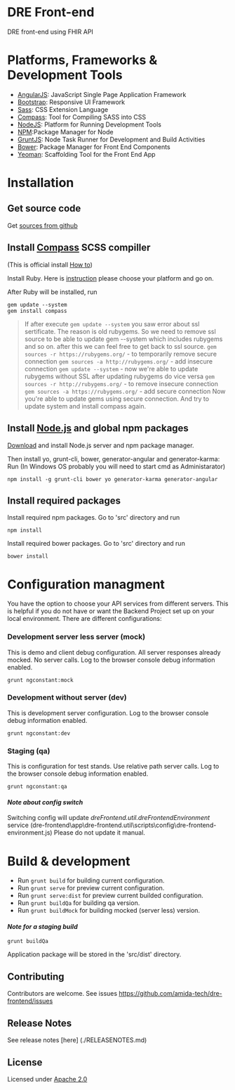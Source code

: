 DRE Front-end
=========

DRE front-end using FHIR API

# Platforms, Frameworks & Development Tools
  - [AngularJS](http://angularjs.org/): JavaScript Single Page Application Framework
  - [Bootstrap](http://getbootstrap.com/): Responsive UI Framework 
  - [Sass](http://sass-lang.com/): CSS Extension Language
  - [Compass](http://compass-style.org/): Tool for Compiling SASS into CSS
  - [NodeJS](http://nodejs.org/): Platform for Running Development Tools
  - [NPM](https://www.npmjs.org/):Package Manager for Node
  - [GruntJS](http://gruntjs.com/): Node Task Runner for Development and Build Activities
  - [Bower](http://bower.io/): Package Manager for Front End Components 
  - [Yeoman](http://yeoman.io/): Scaffolding Tool for the Front End App 
  
# Installation

## Get source code

 Get [sources from github](https://github.com/amida-tech/dre-frontend/)
 
## Install [Compass](http://compass-style.org/) SCSS compiller

(This is official install [How to](http://compass-style.org/install/))

Install Ruby. Here is [instruction](https://www.ruby-lang.org/en/documentation/installation/) please choose your platform and go on.

After Ruby will be installed, run 
```
gem update --system
gem install compass
```

> If after execute `gem update --system` you saw error about ssl sertificate.
> The reason is old rubygems. So we need to remove ssl source to be able to update gem --system which includes rubygems and so on. after this we can feel free to get back to ssl source.
>`gem sources -r https://rubygems.org/` - to temporarily remove secure connection
>`gem sources -a http://rubygems.org/` - add insecure connection
>`gem update --system` - now we're able to update rubygems without SSL
>after updating rubygems do vice versa
>`gem sources -r http://rubygems.org/` - to remove insecure connection
>`gem sources -a https://rubygems.org/` - add secure connection
>Now you're able to update gems using secure connection.
And try to update system and install compass again.


## Install [Node.js](https://nodejs.org) and global npm packages

[Download](https://nodejs.org/download/) and install Node.js server and npm package manager.

Then install yo, grunt-cli, bower, generator-angular and generator-karma:
Run (In Windows OS probably you will need to start cmd as Administarator)
```
npm install -g grunt-cli bower yo generator-karma generator-angular
```

## Install required packages

Install required npm packages. Go to 'src' directory and run 
```
npm install
```

Install required bower packages. Go to 'src' directory and run 
```
bower install
```

# Configuration managment

You have the option to choose your API services from different servers. This is helpful if you do not have or want the Backend Project set up on your local environment.
There are different configurations:

### Development server less server (mock)

This is demo and client debug configuration. All server responses already mocked. No server calls. Log to the browser console debug information enabled.

```
grunt ngconstant:mock
```

### Development without server (dev)

This is development server configuration. Log to the browser console debug information enabled.

```
grunt ngconstant:dev
```

### Staging (qa)
This is configuration for test stands. Use relative path server calls. Log to the browser console debug information enabled.

```
grunt ngconstant:qa
```

#### *Note about config switch*
Switching config will update *dreFrontend.util.dreFrontendEnvironment* service (dre-frontend\app\dre-frontend.util\scripts\config\dre-frontend-environment.js)
Please do not update it manual.

# Build & development

* Run `grunt build` for building  current configuration.
* Run `grunt serve` for preview current configuration.
* Run `grunt serve:dist` for preview current builded configuration.
* Run `grunt buildQa` for building qa version.
* Run `grunt buildMock` for building mocked (server less) version.

#### *Note for a staging build*

```
grunt buildQa
```

Application package will be stored in the 'src/dist' directory. 


## Contributing

Contributors are welcome. See issues https://github.com/amida-tech/dre-frontend/issues

## Release Notes

See release notes [here] (./RELEASENOTES.md)

## License

Licensed under [Apache 2.0](./LICENSE)
